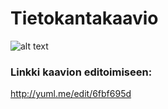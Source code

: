 # Tietokantakaavio
![alt text](http://yuml.me/edit/6fbf695d.png "Tietokantakaavio")

### Linkki kaavion editoimiseen:
http://yuml.me/edit/6fbf695d
